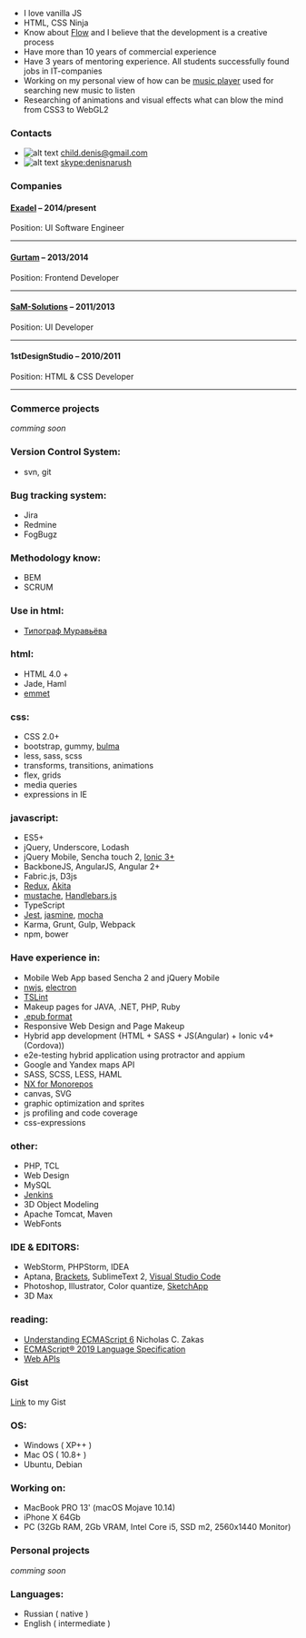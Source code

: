 - I love vanilla JS
- HTML, CSS Ninja
- Know about [Flow](https://en.wikipedia.org/wiki/Flow_(psychology)) and I believe that the development is a creative process
- Have more than 10 years of commercial experience
- Have 3 years of mentoring experience. All students successfully found jobs in IT-companies
- Working on my personal view of how can be [music player](https://github.com/denisnarush/mp) used for searching new music to listen
- Researching of animations and visual effects what can blow the mind from CSS3 to WebGL2

### Contacts
- ![alt text][email-icon] [child.denis@gmail.com](mailto:child.denis@gmail.com)
- ![alt text][skype-icon] [skype:denisnarush](skype:denisnarush?chat)




### Companies
#### [Exadel](https://exadel.com) – 2014/present
Position: UI Software Engineer

___
#### [Gurtam](https://gurtam.com) – 2013/2014
Position: Frontend Developer

___
#### [SaM-Solutions](https://www.sam-solutions.com) – 2011/2013
Position: UI Developer

___
#### 1stDesignStudio – 2010/2011
Position: HTML & CSS Developer

___

### Commerce projects
*comming soon*


### Version Control System:
- svn, git

### Bug tracking system:
- Jira
- Redmine
- FogBugz

### Methodology know:
- BEM
- SCRUM

### Use in html:
- [Типограф Муравьёва](http://mdash.ru)

### html:
- HTML 4.0 +
- Jade, Haml
- [emmet](https://emmet.io)

### css:
- CSS 2.0+
- bootstrap, gummy, [bulma](https://bulma.io/)
- less, sass, scss
- transforms, transitions, animations
- flex, grids
- media queries
- expressions in IE

### javascript:
- ES5+
- jQuery, Underscore, Lodash
- jQuery Mobile, Sencha touch 2, [Ionic 3+](https://ionicframework.com/)
- BackboneJS, AngularJS, Angular 2+
- Fabric.js, D3js
- [Redux](https://redux.js.org/), [Akita](https://netbasal.gitbook.io/akita/)
- [mustache](https://mustache.github.io), [Handlebars.js](http://handlebarsjs.com)
- TypeScript
- [Jest](https://jestjs.io/), [jasmine](https://jasmine.github.io), [mocha](https://mochajs.org)
- Karma, Grunt, Gulp, Webpack
- npm, bower

### Have experience in:
- Mobile Web App based Sencha 2 and jQuery Mobile
- [nwjs](https://nwjs.io), [electron](https://electronjs.org)
- [TSLint](https://palantir.github.io/tslint/)
- Makeup pages for JAVA, .NET, PHP, Ruby
- [.epub format](https://en.wikipedia.org/wiki/EPUB)
- Responsive Web Design and Page Makeup
- Hybrid app development (HTML + SASS + JS(Angular) + Ionic v4+(Cordova))
- e2e-testing hybrid application using protractor and appium
- Google and Yandex maps API
- SASS, SCSS, LESS, HAML
- [NX for Monorepos](https://nx.dev/)
- canvas, SVG
- graphic optimization and sprites
- js profiling and code coverage
- css-expressions

### other:
- PHP, TCL
- Web Design
- MySQL
- [Jenkins](https://jenkins.io/)
- 3D Object Modeling
- Apache Tomcat, Maven
- WebFonts

### IDE & EDITORS:
- WebStorm, PHPStorm, IDEA
- Aptana, [Brackets](http://brackets.io/), SublimeText 2, [Visual Studio Code](https://code.visualstudio.com/)
- Photoshop, Illustrator, Color quantize, [SketchApp](https://www.sketchapp.com)
- 3D Max

### reading:
- [Understanding ECMAScript 6](https://github.com/nzakas/understandinges6) Nicholas C. Zakas
- [ECMAScript® 2019 Language Specification](https://tc39.github.io/ecma262/)
- [Web APIs](https://developer.mozilla.org/en-US/docs/Web/API)

### Gist
[Link](https://gist.github.com/denisnarush) to my Gist

### OS:
- Windows ( XP++ )
- Mac OS ( 10.8+ )
- Ubuntu, Debian

### Working on:
- MacBook PRO 13' (macOS Mojave 10.14)
- iPhone X 64Gb
- PC (32Gb RAM, 2Gb VRAM, Intel Core i5, SSD m2, 2560x1440 Monitor)

### Personal projects
*comming soon*

### Languages:
- Russian ( native )
- English ( intermediate )


[skype-icon]: https://img.icons8.com/windows/20/000000/skype.png "Skype Icon"
[email-icon]: https://img.icons8.com/windows/20/000000/email.png "Email Icon"
